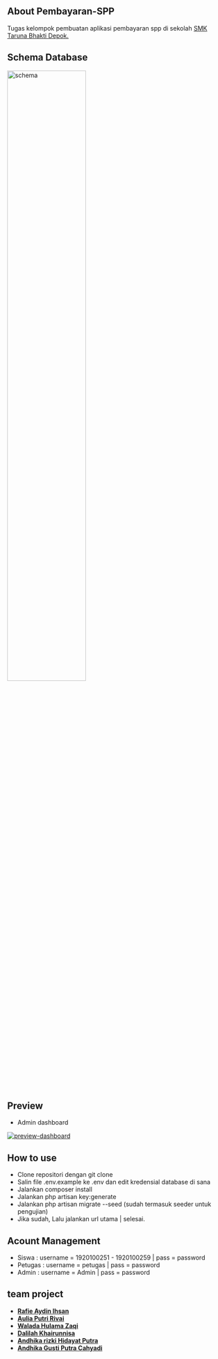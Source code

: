 ## About Pembayaran-SPP

Tugas kelompok pembuatan aplikasi pembayaran spp di sekolah [SMK Taruna Bhakti Depok.](https://www.smktarunabhakti.net)

## Schema Database

<a href='https://postimages.org/' target='_blank'><img src='https://i.postimg.cc/T3Xnhy77/schema.png' border='0' alt='schema' width='60%'></a>

## Preview

- Admin dashboard

<a href='https://postimg.cc/rdQ3jgcS' target='_blank'><img src='https://i.postimg.cc/JnL81d2d/preview-dashboard.png' border='0' alt='preview-dashboard'></a>

## How to use

- Clone repositori dengan git clone
- Salin file .env.example ke .env dan edit kredensial database di sana
- Jalankan composer install
- Jalankan php artisan key:generate
- Jalankan php artisan migrate --seed (sudah termasuk seeder untuk pengujian)
- Jika sudah, Lalu jalankan url utama | selesai.


## Acount Management

- Siswa : username = 1920100251 - 1920100259 | pass = password
- Petugas : username = petugas | pass = password
- Admin : username = Admin | pass = password 


## team project

- **[Rafie Aydin Ihsan]()**
- **[Aulia Putri Rivai]()**
- **[Walada Hulama Zaqi]()**
- **[Dalilah Khairunnisa]()**
- **[Andhika rizki Hidayat Putra]()**
- **[Andhika Gusti Putra Cahyadi]()**








